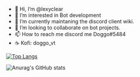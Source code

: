 - 👋 Hi, I’m @lexyclear
- 👀 I’m interested in Bot development
- 🌱 I’m currently maintaning the discord client wiki.
- 💞️ I’m looking to collaborate on bot projects.
- 📫 How to reach me discord me Doggo#5484
- ☕ Kofi: doggo_vt

<!---
lexyclear/lexyclear is a ✨ special ✨ repository because its `README.md` (this file) appears on your GitHub profile.
You can click the Preview link to take a look at your changes.
--->














[![Top Langs](https://github-readme-stats.vercel.app/api/top-langs/?username=lexyclear_count=10)](https://github.com/anuraghazra/github-readme-stats)

![Anurag's GitHub stats](https://github-readme-stats.vercel.app/api?username=lexyclear&show_icons=true) 
